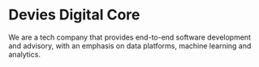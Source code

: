 # Devies Digital Core

We are a tech company that provides end-to-end software development and advisory, with an emphasis on data platforms, machine learning and analytics.
